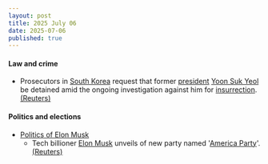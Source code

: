 ```yaml
---
layout: post
title: 2025 July 06
date: 2025-07-06
published: true
---
```



#### Law and crime

* Prosecutors in [South Korea](https://en.wikipedia.org/wiki/South_Korea "South Korea") request that former [president](https://en.wikipedia.org/wiki/President_of_South_Korea "President of South Korea") [Yoon Suk Yeol](https://en.wikipedia.org/wiki/Yoon_Suk_Yeol "Yoon Suk Yeol") be detained amid the ongoing investigation against him for [insurrection](https://en.wikipedia.org/wiki/Insurrection "Insurrection"). [(Reuters)](https://www.reuters.com/world/asia-pacific/south-korea-prosecutors-file-request-detain-ex-president-yoon-2025-07-06/)

#### Politics and elections

* [Politics of Elon Musk](https://en.wikipedia.org/wiki/Politics_of_Elon_Musk "Politics of Elon Musk")
  * Tech billioner [Elon Musk](https://en.wikipedia.org/wiki/Elon_Musk "Elon Musk") unveils of new party named '[America Party](https://en.wikipedia.org/wiki/America_Party "America Party")'. [(Reuters)](https://www.reuters.com/world/us/musk-says-america-party-is-formed-us-2025-07-05/)
